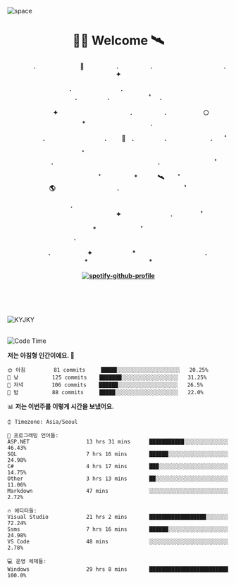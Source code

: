![space](https://user-images.githubusercontent.com/93513959/153272999-db6423b1-a80f-4b72-bf4c-7be2c9d6d328.png)



<h1 align="center">👨‍🚀 Welcome  🛰︎</h1>
<h4 align='center'>
<p align="center">　　　　.　　　　　　  　🌠　　　   　. 　　　　　.　　　　　　　　　　　  . 　　　 　       ✦     </p>
<p align="center">.　　　　　　　　.　　  　　　　  　 　　　　　　　　　　　.　　　　　.　　　　   　 ﾟ             　.        </p>
<p align="center">　　　　✦　　　　　  　　　　    　. 　　　　　.　　　　　　🌕　*　　　　　　　　　　  . 　　　 　            </p>
<p align="center">　　  　         　　. 　　　　   　 　　　.     　   　🚀　.　　　　　.　　　   　　　 .             　 ﾟ   </p>
<p align="center">　　ﾟ　　　　　　　　  　　　　   　 　　　　.　　　　　　　　　　　　　　　　　.   　　　            　  　　　ﾟ</p>
<p align="center"> 　　　　　　　ﾟ　　　 　　*　　   🛰︎　 　ﾟ　　　　🌎　　　　　　　　　　.　　　　　　　   　　  ﾟ          　   </p>
<p align="center">.　　　　　　　　　　  　　　　   　 　　　　　　　　　　　　 ✦　　　　　　　　.　   　　             ﾟ　  　　   </p>
<p align="center">　　　*　　　　　　  　ﾟ　　   　 　　　　.　　　　　　　　　　　　　　　　   　　            　  　　            </p>
<p align="center">　　　.　　　　　　✦  　　　　　   *　 　　　　　　　　　　.　　　　　　　*　　　　　   　              　  　*　  </p>

[![spotify-github-profile](https://spotify-github-profile.vercel.app/api/view?uid=316vepr7x7ia45xvcuqyysvtmpfe&cover_image=true&theme=novatorem&bar_color=37bac3&bar_color_cover=false)](https://spotify-github-profile.vercel.app/api/view?uid=316vepr7x7ia45xvcuqyysvtmpfe&redirect=true)

</h4>

<br>
<br>
<br>

<p align="left"><img src="https://github-readme-stats.vercel.app/api/top-langs?username=KYJKY&show_icons=true&locale=en&layout=compact&theme=radical" alt="KYJKY" />
<!--<img src="https://github-readme-stats.vercel.app/api?username=KYJKY&show_icons=true&locale=en&theme=radical" alt="KYJKY" />--> <br><br></p>

<!--START_SECTION:waka-->
![Code Time](http://img.shields.io/badge/Code%20Time-649%20hrs%2021%20mins-blue)

**저는 아침형 인간이에요. 🐤** 

```text
🌞 아침         81 commits     █████░░░░░░░░░░░░░░░░░░░░   20.25% 
🌆 낮　         125 commits    ███████░░░░░░░░░░░░░░░░░░   31.25% 
🌃 저녁         106 commits    ██████░░░░░░░░░░░░░░░░░░░   26.5% 
🌙 밤　         88 commits     █████░░░░░░░░░░░░░░░░░░░░   22.0%

```


📊 **저는 이번주를 이렇게 시간을 보냈어요.** 

```text
⌚︎ Timezone: Asia/Seoul

💬 프로그래밍 언어들: 
ASP.NET                  13 hrs 31 mins      ███████████░░░░░░░░░░░░░░   46.43% 
SQL                      7 hrs 16 mins       ██████░░░░░░░░░░░░░░░░░░░   24.98% 
C#                       4 hrs 17 mins       ███░░░░░░░░░░░░░░░░░░░░░░   14.75% 
Other                    3 hrs 13 mins       ██░░░░░░░░░░░░░░░░░░░░░░░   11.06% 
Markdown                 47 mins             ░░░░░░░░░░░░░░░░░░░░░░░░░   2.72%

🔥 에디터들: 
Visual Studio            21 hrs 2 mins       ██████████████████░░░░░░░   72.24% 
Ssms                     7 hrs 16 mins       ██████░░░░░░░░░░░░░░░░░░░   24.98% 
VS Code                  48 mins             ░░░░░░░░░░░░░░░░░░░░░░░░░   2.78%

💻 운영 체제들: 
Windows                  29 hrs 8 mins       █████████████████████████   100.0%

```


<!--END_SECTION:waka-->
